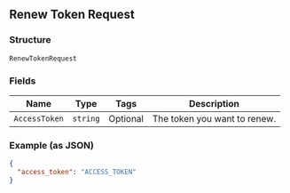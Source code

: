 ## Renew Token Request

### Structure

`RenewTokenRequest`

### Fields

| Name | Type | Tags | Description |
|  --- | --- | --- | --- |
| `AccessToken` | `string` | Optional | The token you want to renew. |

### Example (as JSON)

```json
{
  "access_token": "ACCESS_TOKEN"
}
```

